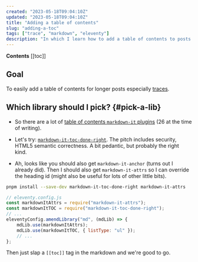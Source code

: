 ```yaml
---
created: "2023-05-18T09:04:10Z"
updated: "2023-05-18T09:04:10Z"
title: "Adding a table of contents"
slug: "adding-a-toc"
tags: ["trace", "markdown", "eleventy"]
description: "In which I learn how to add a table of contents to posts."
---
```


**Contents**
[[toc]]

## Goal

To easily add a table of contents for longer posts especially [traces](/blog/tag/trace/).

## Which library should I pick? {#pick-a-lib}

- So there are a lot of [table of contents `markdown-it` plugins](https://www.npmjs.com/search?q=table%20of%20contents%20markdown-it) (26 at the time of writing).

- Let's try: [`markdown-it-toc-done-right`](https://github.com/GerHobbelt/markdown-it-toc-done-right). The pitch includes security, HTML5 semantic correctness. A bit pedantic, but probably the right kind.

- Ah, looks like you should also get `markdown-it-anchor` (turns out I already did). Then I should also get `markdown-it-attrs` so I can override the heading id (might also be useful for lots of other little bits).

```bash
pnpm install --save-dev markdown-it-toc-done-right markdown-it-attrs
```

```js
// eleventy.config.js
const markdownItAttrs = require("markdown-it-attrs");
const markdownItTOC = require("markdown-it-toc-done-right");
// ...
eleventyConfig.amendLibrary("md", (mdLib) => {
    mdLib.use(markdownItAttrs);
    mdLib.use(markdownItTOC, { listType: "ul" });
    // ...
};
```

Then just slap a `[[toc]]` tag in the markdown and we're good to go.
